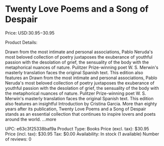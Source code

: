 # Twenty Love Poems and a Song of Despair

Price: USD:$30.95-$30.95

Product Details:

Drawn from the most intimate and personal associations, Pablo Neruda's most beloved collection of poetry juxtaposes the exuberance of youthful passion with the desolation of grief, the sensuality of the body with the metaphorical nuances of nature. Pulitzer Prize-winning poet W. S. Merwin's masterly translation faces the original Spanish text. This edition also features an Drawn from the most intimate and personal associations, Pablo Neruda's most beloved collection of poetry juxtaposes the exuberance of youthful passion with the desolation of grief, the sensuality of the body with the metaphorical nuances of nature. Pulitzer Prize-winning poet W. S. Merwin's masterly translation faces the original Spanish text. This edition also features an insightful Introduction by Cristina Garcia. More than eighty years after its publication, Twenty Love Poems and a Song of Despair stands as an essential collection that continues to inspire lovers and poets around the world. ...more

UPC: e63c3f25338baf9a
Product Type: Books
Price (excl. tax): $30.95
Price (incl. tax): $30.95
Tax: $0.00
Availability: In stock (1 available)
Number of reviews: 0